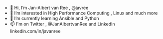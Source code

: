 - 👋 Hi, I’m Jan-Albert van Ree , @javree
- 👀 I’m interested in High Performance Computing , Linux and much more
- 🌱 I’m currently learning Ansible and Python
- 📫 I'm on Twitter , @JanAlbertvanRee and LinkedIn linkedin.com/in/javanree
